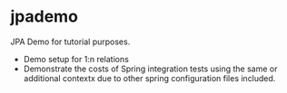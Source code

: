 jpademo
=======

JPA Demo for tutorial purposes. 

* Demo setup for 1:n relations
* Demonstrate the costs of Spring integration tests using the same or additional contextx due to other spring configuration files included.
